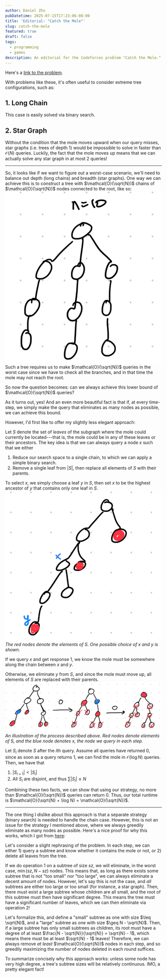 ```yaml
---
author: Daniel Zhu
pubDatetime: 2025-07-15T17:23:06-08:00
title: 'Editorial: "Catch the Mole"'
slug: catch-the-mole
featured: true
draft: false
tags:
  - programming
  - games
description: An editorial for the Codeforces problem "Catch the Mole."
---
```

Here's a [link to the problem](https://codeforces.com/contest/1990/problem/E2).

With problems like these, it's often useful to consider extreme tree configurations, such as:

## 1. Long Chain
This case is easily solved via binary search.

## 2. Star Graph
Without the condition that the mole moves upward when our query misses, star graphs (i.e. trees of depth 1) would be impossible to solve in faster than $\mathcal{O}(N)$ queries. Luckily, the fact that the mole moves up means that we can actually solve any star graph in at most 2 queries!

---
So, it looks like if we want to figure out a worst-case scenario, we'll need to balance out depth (long chains) and breadth (star graphs). One way we can achieve this is to construct a tree with $\mathcal{O}(\sqrt{N})$ chains of $\mathcal{O}(\sqrt{N})$ nodes connected to the root, like so:
![md](../../assets/images/Pasted%20image%2020250715173128.png)
Such a tree requires us to make $\mathcal{O}(\sqrt{N})$ queries in the worst case since we have to check all the branches, and in that time the mole may not reach the root.

So now the question becomes: can we always achieve this lower bound of $\mathcal{O}(\sqrt{N})$ queries?

As it turns out, yes! And an even more beautiful fact is that if, at every time-step, we simply make the query that eliminates as many nodes as possible, we can achieve this bound.

However, I'd first like to offer my slightly less elegant approach:

Let $S$ denote the set of *leaves* of the subgraph where the mole could currently be located---that is, the mole could be in any of these leaves or their ancestors. The key idea is that we can always query a node $x$ such that we either
1. Reduce our search space to a single chain, to which we can apply a simple binary search.
2. Remove a single leaf from $|S|$, then replace all elements of $S$ with their parents.

To select $x$, we simply choose a leaf $y$ in $S$, then set $x$ to be the highest ancestor of $y$ that contains only one leaf in $S$. 
![md](../../assets/images/Pasted%20image%2020250715182041.png)
*The red nodes denote the elements of $S$. One possible choice of $x$ and $y$ is shown.*

If we query $x$ and get response 1, we know the mole must be somewhere along the chain between $x$ and $y$. 

Otherwise, we eliminate $y$ from $S$, and since the mole must move up, all elements of $S$ are replaced with their parents.
![](../../assets/images/Pasted%20image%2020250715182954.png)
*An illustration of the process described above. Red nodes denote elements of $S$, and the blue node denotes $x$, the node we query in each step.*

Let $S_i$ denote $S$ after the $i$th query. Assume all queries have returned 0, since as soon as a query returns 1, we can find the mole in $\mathcal{O}(\log N)$ queries. Then, we have that
1. $|S_{i + 1}| < |S_i|$
2. All $S_i$ are disjoint, and thus $\sum |S_i| \leq N$

Combining these two facts, we can show that using our strategy, no more than $\mathcal{O}(\sqrt{N})$ queries can return 0. Thus, our total runtime is $\mathcal{O}(\sqrt{N} + \log N) = \mathcal{O}(\sqrt{N})$.

---
The one thing I dislike about this approach is that a separate strategy (binary search) is needed to handle the chain case. However, this is not an issue for the strategy I mentioned above, where we always greedily eliminate as many nodes as possible. Here's a nice proof for why this works, which I got from [here](https://codeforces.com/blog/entry/131716?#comment-1173231):

Let's consider a slight rephrasing of the problem. In each step, we can either 1) query a subtree and know whether it contains the mole or not, *or* 2) delete all leaves from the tree. 

If we do operation 1 on a subtree of size $sz$, we will eliminate, in the worst case, $\min(sz, N - sz)$ nodes. This means that, as long as there exists some subtree that is not "too small" nor "too large", we can always eliminate a decent amount of nodes. However, let's say this is not the case, and *all* subtrees are either too large or too small (for instance, a star graph). Then, there *must* exist a large subtree whose children are all small, and the root of this subtree must then have significant degree. This means the tree must have a significant number of leaves, which we can then eliminate via operation 2!

Let's formalize this, and define a "small" subtree as one with size $\leq \sqrt{N}$, and a "large" subtree as one with size $\geq N - \sqrt{N}$. Then, if a large subtree has only small subtrees as children, its root must have a degree of at least $\frac{N - \sqrt{N}}{\sqrt{N}} = \sqrt{N} - 1$, which means there must be at least $\sqrt{N} - 1$ leaves! Therefore, we can always remove *at least* $\mathcal{O}(\sqrt{N})$ nodes in each step, and so greedily maximizing the number of nodes deleted in each round suffices. 

To summarize concisely why this approach works: unless some node has very high degree, a tree's subtree sizes will be relatively continuous. IMO, a pretty elegant fact!




